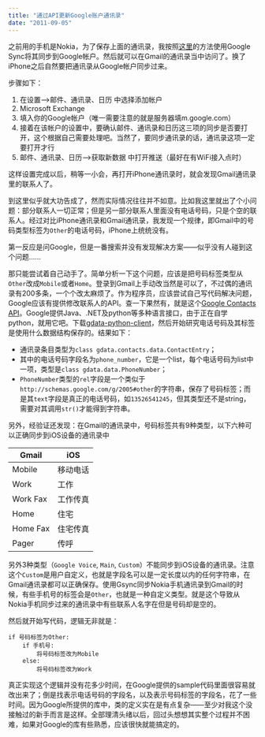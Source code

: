 ```yaml
---
title: "通过API更新Google账户通讯录"
date: "2011-09-05"
---
```


之前用的手机是Nokia，为了保存上面的通讯录，我按照[这里](http://www.allaboutsymbian.com/news/item/8922_Google_Sync_Beta_for_SyncML_S6.php)的方法使用Google Sync将其同步到Google帐户。然后就可以在Gmail的通讯录当中访问了。换了iPhone之后自然要把通讯录从Google帐户同步过来。

步骤如下：

1. 在设置-->邮件、通讯录、日历 中选择添加帐户
2. Microsoft Exchange
3. 填入你的Google帐户（唯一需要注意的就是服务器填m.google.com）
4. 接着在该帐户的设置中，要确认邮件、通讯录和日历这三项的同步是否要打开，这个根据自己需要处理吧。当然了，要同步通讯录的话，通讯录这项一定要打开才行
5. 邮件、通讯录、日历-->获取新数据 中打开推送（最好在有WiFi接入点时）

这样设置完成以后，稍等一小会，再打开iPhone通讯录时，就会发现Gmail通讯录里的联系人了。

到这里似乎就大功告成了，然而实际情况往往并不如意。比如我这里就出了个小问题：部分联系人一切正常；但是另一部分联系人里面没有电话号码，只是个空的联系人。经过对比iPhone通讯录和Gmail通讯录，我发现一个规律，即Gmail中的号码类型标签为`Other`的电话号码，iPhone上统统没有。

第一反应是问Google，但是一番搜索并没有发现解决方案——似乎没有人碰到这个问题……

那只能尝试着自己动手了。简单分析一下这个问题，应该是把号码标签类型从`Other`改成`Mobile`或者`Home`。登录到Gmail上手动改当然是可以了，不过偶的通讯录有200多条，一个个改太麻烦了。作为程序员，应该尝试自己写代码解决问题，Google应该有提供修改联系人的API。查一下果然有，就是这个[Google Contacts API](https://developers.google.com/contacts/v3)。Google提供Java、.NET及python等多种语言接口，由于正在自学python，就用它吧。下载[gdata-python-client](https://github.com/google/gdata-python-client)，然后开始研究电话号码及其标签是使用什么数据结构保存的。结果如下：

* 通讯录条目类型为`class gdata.contacts.data.ContactEntry`；
* 其中的电话号码字段名为`phone_number`，它是一个list，每个电话号码为list中一项，类型是`class gdata.data.PhoneNumber`；
* `PhoneNumber`类型的`rel`字段是一个类似于`http://schemas.google.com/g/2005#other`的字符串，保存了号码标签；而是其`text`字段是真正的电话号码，如`13526541245`，但其类型还不是string，需要对其调用`str()`才能得到字符串。

另外，经验证还发现：在Gmail的通讯录中，号码标签共有9种类型，以下六种可以正确同步到iOS设备的通讯录中

| Gmail    | iOS      |
| -------- | -------- |
| Mobile   | 移动电话 |
| Work     | 工作     |
| Work Fax | 工作传真 |
| Home     | 住宅     |
| Home Fax | 住宅传真 |
| Pager    | 传呼     |

另外3种类型（`Google Voice`, `Main`, `Custom`）不能同步到iOS设备的通讯录。注意这个`Custom`是用户自定义，也就是字段名可以是一定长度以内的任何字符串，在Gmail通讯录都可以正确保存。使用Gsync同步Nokia手机通讯录到Gmail的时候，有些手机号的标签会是`Other`，也就是一种自定义类型。就是这个导致从Nokia手机同步过来的通讯录中有些联系人名字在但是号码却是空的。

然后就开始写代码，逻辑无非就是：

```
if 号码标签为Other:
    if 手机号:
        将号码标签改为Mobile
    else:
        将号码标签改为Work
```

真正实现这个逻辑并没有花多少时间，在Google提供的sample代码里面很容易就改出来了；倒是找表示电话号码的字段名，以及表示号码标签的字段名，花了一些时间。因为Google所提供的库中，类的定义实在是有点复杂——至少对我这个没接触过的新手而言是这样。全部理清头绪以后，回过头想想其实整个过程并不困难，如果对Google的库有些熟悉，应该很快就能搞定的。
